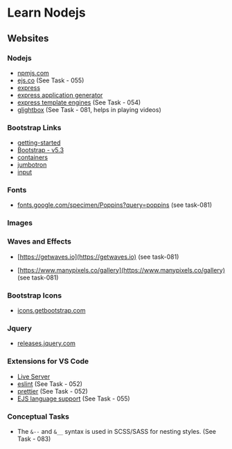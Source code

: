 # Learn Nodejs

## Websites

### Nodejs

- [npmjs.com](https://www.npmjs.com/)
- [ejs.co](https://ejs.co) (See Task - 055)
- [express](https://expressjs.com)
- [express application generator](https://expressjs.com/en/starter/generator.html)
- [express template engines](https://expressjs.com/en/resources/template-engines.html)  (See Task - 054)
- [glightbox](https://www.npmjs.com/package/glightbox)  (See Task - 081, helps in playing videos)

### Bootstrap Links

- [getting-started](https://getbootstrap.com/docs/3.3/getting-started/)
- [Bootstrap - v5.3](https://getbootstrap.com/docs/5.3/getting-started/introduction/)
- [containers](https://getbootstrap.com/docs/5.3/layout/containers/)
- [jumbotron](https://getbootstrap.com/docs/5.3/migration/#jumbotron)
- [input](https://getbootstrap.com/docs/5.2/forms/input-group/#basic-example)

### Fonts

- [fonts.google.com/specimen/Poppins?query=poppins](https://fonts.google.com/specimen/Poppins?query=poppins) (see task-081)

### Images

### Waves and Effects

- [https://getwaves.io](https://getwaves.io) (see task-081)

- [https://www.manypixels.co/gallery](https://www.manypixels.co/gallery) (see task-081)

### Bootstrap Icons

- [icons.getbootstrap.com](https://icons.getbootstrap.com)

### Jquery

- [releases.jquery.com](https://releases.jquery.com)

### Extensions for VS Code

- [Live Server](https://marketplace.visualstudio.com/items?itemName=ritwickdey.LiveServer)
- [eslint](https://marketplace.visualstudio.com/items?itemName=dbaeumer.vscode-eslint)  (See Task - 052)
- [prettier](https://marketplace.visualstudio.com/items?itemName=esbenp.prettier-vscode) (See Task - 052)
- [EJS language support](https://marketplace.visualstudio.com/items?itemName=DigitalBrainstem.javascript-ejs-support)   (See Task - 055)

### Conceptual Tasks

- The `&--` and `&__` syntax is used in SCSS/SASS for nesting styles. (See Task - 083)
